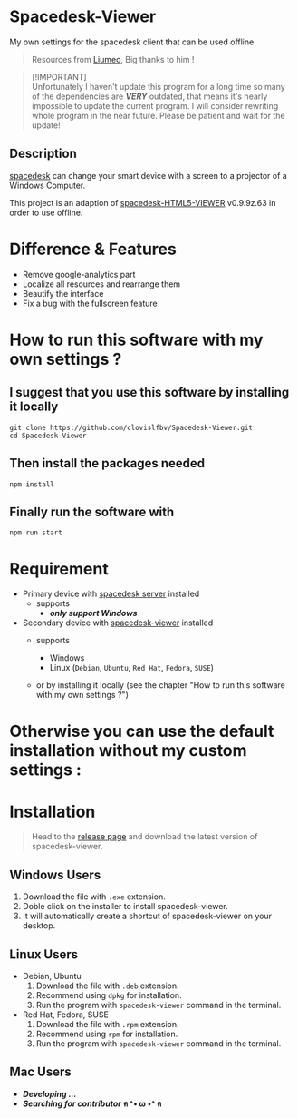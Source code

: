 # Spacedesk-Viewer

My own settings for the spacedesk client that can be used offline

> Resources from [Liumeo](https://github.com/eagleoflqj "Liumeo's github page"),  Big thanks to him !

> [!IMPORTANT]\
> Unfortunately I haven't update this program for a long time so many of the dependencies are ***VERY*** outdated, that means it's nearly impossible to update the current program. I will consider rewriting whole program in the near future. Please be patient and wait for the update!


## Description

[spacedesk](https://spacedesk.net/ "spacedesk.net") can change your smart device with a screen to a projector of a Windows Computer.

This project is an adaption of [spacedesk-HTML5-VIEWER](http://spacedesk.ph/html5viewer/ "spacedesk-HTML5-VIEWER") v0.9.9z.63 in order to use offline.

# Difference & Features

+ Remove google-analytics part
+ Localize all resources and rearrange them
+ Beautify the interface
+ Fix a bug with the fullscreen feature

# How to run this software with my own settings ?
## I suggest that you use this software by installing it locally
```
git clone https://github.com/clovislfbv/Spacedesk-Viewer.git
cd Spacedesk-Viewer
```

## Then install the packages needed
```
npm install
```

## Finally run the software with
```
npm run start
```

# Requirement

+ Primary device with [spacedesk server](https://spacedesk.net/#downloads "spacedesk server download page") installed
  + supports
    + ***only support Windows***
+ Secondary device with [spacedesk-viewer](https://github.com/Anonymous-AAAA/Spacedesk-Viewer/releases "spacedesk-viewer release page") installed
  + supports
    + Windows
    + Linux (`Debian`, `Ubuntu`, `Red Hat`, `Fedora`, `SUSE`)
  
  + or by installing it locally (see the chapter "How to run this software with my own settings ?")

# Otherwise you can use the default installation without my custom settings :

# Installation

> Head to the [release page](https://github.com/Anonymous-AAAA/Spacedesk-Viewer/releases "spacedesk-viewer release page") and download the latest version of spacedesk-viewer.

## Windows Users

1. Download the file with `.exe` extension.
2. Doble click on the installer to install spacedesk-viewer.
3. It will automatically create a shortcut of spacedesk-viewer on your desktop.

## Linux Users

+ Debian, Ubuntu
  1. Download the file with `.deb` extension.
  2. Recommend using `dpkg` for installation.
  3. Run the program with `spacedesk-viewer` command in the terminal.
+ Red Hat, Fedora, SUSE
  1. Download the file with `.rpm` extension.
  2. Recommend using `rpm` for installation.
  3. Run the program with `spacedesk-viewer` command in the terminal.

## Mac Users

+ ***Developing ...***
+ ***Searching for contributor*** **ฅ ^• ω •^ ฅ**
